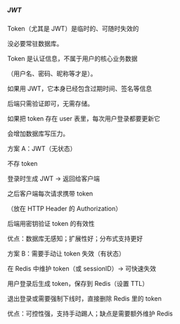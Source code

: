 ##### JWT

Token（尤其是 JWT）是临时的、可随时失效的

没必要常驻数据库。

Token 是认证信息，不属于用户的核心业务数据

（用户名、密码、昵称等才是）。

如果用 JWT，它本身已经包含过期时间、签名等信息

后端只需验证即可，无需存储。

如果把 token 存在 user 表里，每次用户登录都要更新它

会增加数据库写压力。



方案 A：JWT（无状态）

不存 token

登录时生成 JWT → 返回给客户端

之后客户端每次请求携带 token

（放在 HTTP Header 的 Authorization）

后端用密钥验证 token 的有效性

优点：数据库无感知；扩展性好；分布式支持更好



方案 B：需要手动让 token 失效（有状态）

在 Redis 中维护 token（或 sessionID）→ 可快速失效

用户登录后生成 token，保存到 Redis（设置 TTL）

退出登录或需要强制下线时，直接删除 Redis 里的 token

优点：可控性强，支持手动踢人；缺点是需要额外维护 Redis

